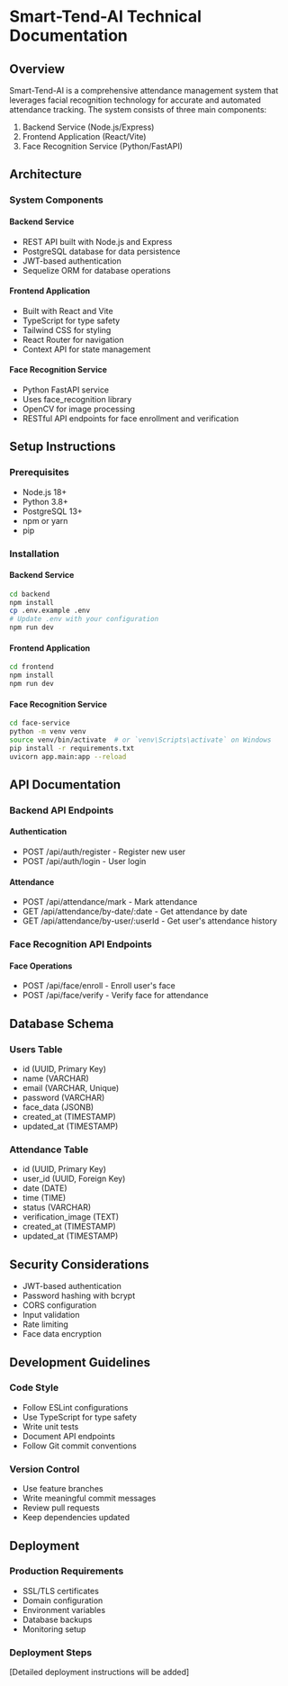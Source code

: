 # Smart-Tend-AI Technical Documentation

## Overview
Smart-Tend-AI is a comprehensive attendance management system that leverages facial recognition technology for accurate and automated attendance tracking. The system consists of three main components:

1. Backend Service (Node.js/Express)
2. Frontend Application (React/Vite)
3. Face Recognition Service (Python/FastAPI)

## Architecture

### System Components

#### Backend Service
- REST API built with Node.js and Express
- PostgreSQL database for data persistence
- JWT-based authentication
- Sequelize ORM for database operations

#### Frontend Application
- Built with React and Vite
- TypeScript for type safety
- Tailwind CSS for styling
- React Router for navigation
- Context API for state management

#### Face Recognition Service
- Python FastAPI service
- Uses face_recognition library
- OpenCV for image processing
- RESTful API endpoints for face enrollment and verification

## Setup Instructions

### Prerequisites
- Node.js 18+
- Python 3.8+
- PostgreSQL 13+
- npm or yarn
- pip

### Installation

#### Backend Service
```bash
cd backend
npm install
cp .env.example .env
# Update .env with your configuration
npm run dev
```

#### Frontend Application
```bash
cd frontend
npm install
npm run dev
```

#### Face Recognition Service
```bash
cd face-service
python -m venv venv
source venv/bin/activate  # or `venv\Scripts\activate` on Windows
pip install -r requirements.txt
uvicorn app.main:app --reload
```

## API Documentation

### Backend API Endpoints

#### Authentication
- POST /api/auth/register - Register new user
- POST /api/auth/login - User login

#### Attendance
- POST /api/attendance/mark - Mark attendance
- GET /api/attendance/by-date/:date - Get attendance by date
- GET /api/attendance/by-user/:userId - Get user's attendance history

### Face Recognition API Endpoints

#### Face Operations
- POST /api/face/enroll - Enroll user's face
- POST /api/face/verify - Verify face for attendance

## Database Schema

### Users Table
- id (UUID, Primary Key)
- name (VARCHAR)
- email (VARCHAR, Unique)
- password (VARCHAR)
- face_data (JSONB)
- created_at (TIMESTAMP)
- updated_at (TIMESTAMP)

### Attendance Table
- id (UUID, Primary Key)
- user_id (UUID, Foreign Key)
- date (DATE)
- time (TIME)
- status (VARCHAR)
- verification_image (TEXT)
- created_at (TIMESTAMP)
- updated_at (TIMESTAMP)

## Security Considerations

- JWT-based authentication
- Password hashing with bcrypt
- CORS configuration
- Input validation
- Rate limiting
- Face data encryption

## Development Guidelines

### Code Style
- Follow ESLint configurations
- Use TypeScript for type safety
- Write unit tests
- Document API endpoints
- Follow Git commit conventions

### Version Control
- Use feature branches
- Write meaningful commit messages
- Review pull requests
- Keep dependencies updated

## Deployment

### Production Requirements
- SSL/TLS certificates
- Domain configuration
- Environment variables
- Database backups
- Monitoring setup

### Deployment Steps
[Detailed deployment instructions will be added]